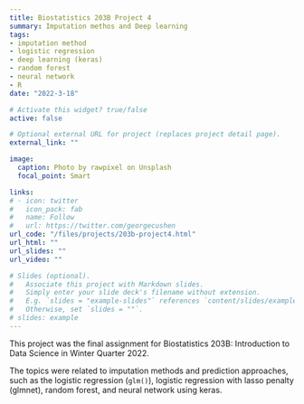 ```yaml
---
title: Biostatistics 203B Project 4
summary: Imputation methos and Deep learning
tags:
- imputation method
- logistic regression
- deep learning (keras)
- random forest
- neural network
- R
date: "2022-3-18"

# Activate this widget? true/false
active: false

# Optional external URL for project (replaces project detail page).
external_link: ""

image:
  caption: Photo by rawpixel on Unsplash
  focal_point: Smart

links:
# - icon: twitter
#   icon_pack: fab
#   name: Follow
#   url: https://twitter.com/georgecushen
url_code: "/files/projects/203b-project4.html"
url_html: ""
url_slides: ""
url_video: ""

# Slides (optional).
#   Associate this project with Markdown slides.
#   Simply enter your slide deck's filename without extension.
#   E.g. `slides = "example-slides"` references `content/slides/example-slides.md`.
#   Otherwise, set `slides = ""`.
# slides: example
---
```

This project was the final assignment for Biostatistics 203B: Introduction to Data Science in Winter Quarter 2022.

The topics were related to imputation methods and prediction approaches, such as the logistic regression (`glm()`), logistic regression with lasso penalty (glmnet), random forest, and neural network using keras.
